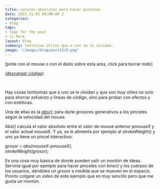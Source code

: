 ```yaml
---
title: valores absolutos para hacer pinceles
date: 2015-11-03 00:00:00 Z
categories:
- blog
tags:
- tags for the post
- is here
layout: blog
summary: tonterías útiles que a uno se le olvidan.
image: "/images/blog/post22/0.png"
---
```


[pinte con el mouse o con el dedo sobre esta area, click para borrar todo]
<br>
<canvas ontouchstart="touchStart(event);"
ontouchmove="touchMove(event);"
ontouchend="touchEnd(event);"
ontouchcancel="touchCancel(event);"
id="sketch" width="800" height="500" data-processing-sources="/code/post22_pinceles/pincel_basico/pincel_basico.pde" style=" outline: none;"> </canvas>

<script type="text/javascript">

var processingInstance;

function getOffsetLeft( elem )
{
    var offsetLeft = 0;
    do {
      if ( !isNaN( elem.offsetLeft ) )
      {
          offsetLeft += elem.offsetLeft;
      }
    } while( elem = elem.offsetParent );
    return offsetLeft;
}

function setProcessingMouse(event){
    if (!processingInstance) {  
        processingInstance = Processing.getInstanceById('sketch');  
    }  

	
      var x = event.touches[0].clientX;
      var y = event.touches[0].clientY;

  //  var x = event.touches[0].pageX- getOffsetLeft(text);
  //  var y = event.touches[0].pageY- getOffsetLeft(text);

    processingInstance.mouseX = x;
    processingInstance.mouseY = y;
};

function touchStart(event) {
    event.preventDefault();
	setProcessingMouse(event);
    processingInstance.mousePressed();
};

function touchMove(event) {
    event.preventDefault();
	setProcessingMouse(event);
    processingInstance.mouseDragged();
};

function touchEnd(event) {
    event.preventDefault();
	setProcessingMouse(event);
    processingInstance.mouseReleased();
};

function touchCancel(event) {
    event.preventDefault();
	setProcessingMouse(event);
    processingInstance.mouseReleased();
};

</script>

[*(descargar código)*](https://dl.dropboxusercontent.com/u/21566953/mqvlm/post22_pinceles.zip)

<br>

Hay cosas tontísimas que a uno se le olvidan y que son muy útiles no solo para ahorrar esfuerzo y líneas de código, sino para probar con efectos y con estéticas. 

Una de ellas es la [*abs();*](https://processing.org/reference/abs_.html) para darle grosores generativos a los pinceles según la velocidad del mouse. 

Abs() calcula el valor absoluto entre el valor de mouse anterior pmouseX y el valor actual mouseX. Y ya, se le alimenta por ejemplo al strokeWeight() y uno ya tiene un pincel interactivo:


*grosor = abs(mouseX-pmouseX);*   
*strokeWeight(grosor);*

Es una cosa muy básica de donde pueden salir un montón de ideas. Serviría igual por ejemplo para hacer pinceles con kinect y los cuerpos de los usuarios, dándoles un grosor a medida que se mueven en el espacio. Pronto colgaré un video de este ejemplo que es muy sencillo pero que me gusta un montón. 

<br>
<br>

